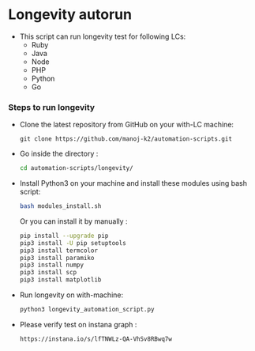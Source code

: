 # Longevity autorun 
- This script can run longevity test for following LCs:
  - Ruby
  - Java
  - Node
  - PHP
  - Python
  - Go

### Steps to run longevity
- Clone the latest repository from GitHub on your with-LC machine:
  ```
  git clone https://github.com/manoj-k2/automation-scripts.git
  ```
  
- Go inside the directory :
    ```sh
    cd automation-scripts/longevity/
    ```

- Install Python3 on your machine and install these modules using bash script:
    ```sh
    bash modules_install.sh
    ```
    Or you can install it by manually : 
     ```sh
    pip install --upgrade pip
    pip3 install -U pip setuptools 
    pip3 install termcolor  
    pip3 install paramiko
    pip3 install numpy  
    pip3 install scp
    pip3 install matplotlib
    ```

- Run longevity on with-machine:
    ```sh
    python3 longevity_automation_script.py 
    ```

- Please verify test on instana graph : 
    ```sh
    https://instana.io/s/lfTNWLz-QA-VhSv8RBwq7w
    ```
    
